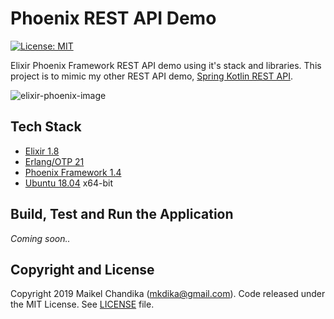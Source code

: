 # Phoenix REST API Demo

[![License: MIT](https://img.shields.io/badge/License-MIT-blue.svg)](/LICENSE)

Elixir Phoenix Framework REST API demo using it's stack and libraries.
This project is to mimic my other REST API demo, [Spring Kotlin REST API](https://github.com/mkdika/spring5-kotlin-api).

![elixir-phoenix-image](https://cdn-images-1.medium.com/max/1600/1*HJys_sp0AydmrDCLbBmTJg.png)

## Tech Stack

- [Elixir 1.8](https://elixir-lang.org/)
- [Erlang/OTP 21](https://www.erlang.org/)
- [Phoenix Framework 1.4](https://phoenixframework.org/)
- [Ubuntu 18.04](http://releases.ubuntu.com/18.04/) x64-bit

## Build, Test and Run the Application

_Coming soon.._

## Copyright and License

Copyright 2019 Maikel Chandika (mkdika@gmail.com). Code released under the
MIT License. See [LICENSE](/LICENSE) file.

